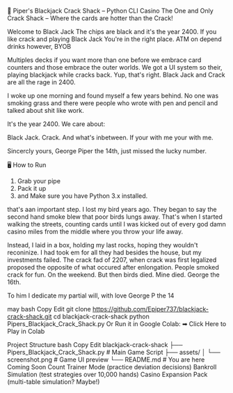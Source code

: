 🎰 Piper's Blackjack Crack Shack – Python CLI Casino
The One and Only Crack Shack – Where the cards are hotter than the Crack!

Welcome to Black Jack
The chips are black and it's the year 2400.
If you like crack and playing Black Jack You're in the right place. 
ATM on depend drinks however, BYOB

Multiples decks if you want more than one before we embrace card counters
and those embrace the outer worlds. We got a UI system so their, playing blackjack
while cracks back. Yup, that's right. Black Jack and Crack are all the rage in 2400.

I woke up one morning and found myself a few years behind.
No one was smoking grass and there were people who wrote with pen and pencil
and talked about shit like work. 

It's the year 2400. We care about:

Black Jack. Crack. And what's inbetween. If your with me your with me.

Sincercly yours,
George Piper the 14th, just missed the lucky number.



🖥 How to Run
1.  Grab your pipe
2.  Pack it up
3.  and
Make sure you have Python 3.x installed.

that's aan important step. I lost my bird years ago. They began to say the second hand smoke
blew that poor birds lungs away. That's when I started walking the streets, counting cards until
I was kicked out of every god damn casino miles from the middle where you throw your life away.

Instead, I laid in a box, holding my last rocks, hoping they wouldn't reconinize.
I had took em for all they had besides the house, but my investments failed. 
The crack fad of 2207, when crack was first legalized proposed the opposite of what occured after 
enlongation. People smoked crack for fun. On the weekend. But then birds died. Mine died. George the 16th.

To him I dedicate my partial will,
with love
George P the 14

may
bash
Copy
Edit
git clone https://github.com/Epiper737/blackjack-crack-shack.git
cd blackjack-crack-shack
python Pipers_Blackjack_Crack_Shack.py
Or Run it in Google Colab:
➡ Click Here to Play in Colab


 Project Structure
bash
Copy
Edit
 blackjack-crack-shack
├── Pipers_Blackjack_Crack_Shack.py   # Main Game Script
├── assets/
│   └── screenshot.png               # Game UI preview
└── README.md                        # You are here
 Coming Soon
 Count Trainer Mode (practice deviation decisions)
 Bankroll Simulation (test strategies over 10,000 hands)
 Casino Expansion Pack (multi-table simulation? Maybe!)






